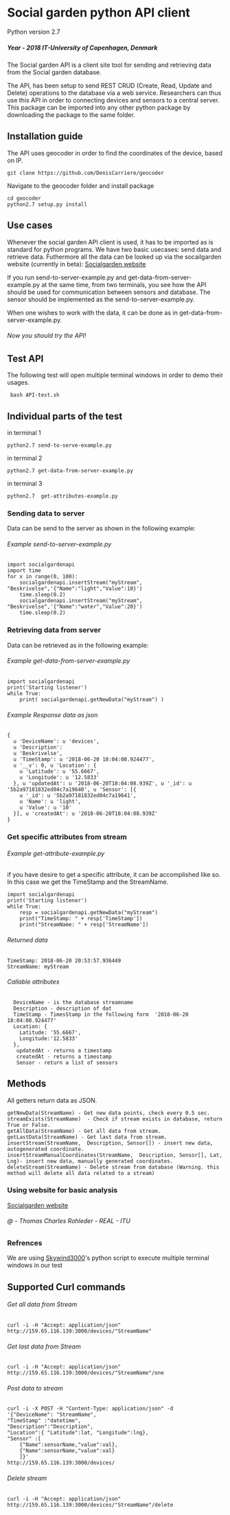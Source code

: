 # Social garden python API client
Python version 2.7

##### Year - 2018 IT-University of Copenhagen, Denmark
The Social garden API is a client site tool for sending and retrieving data from the Social garden database.

The API, has been setup to send REST CRUD (Create, Read, Update and Delete) operations to the database via a web service. Researchers can thus use this API in order to connecting devices and sensors to a central server.
This package can be imported into any other python package by downloading the package to the same folder.




## Installation guide
The API uses geocoder in order to find the coordinates of the device, based on IP.
```
git clone https://github.com/DenisCarriere/geocoder
```
Navigate to the geocoder folder and install package
```
cd geocoder
python2.7 setup.py install
```

## Use cases
Whenever the social garden API client is used, it has to be imported as is standard for python programs.
We have two basic usecases: send data and retrieve data. Futhermore all the data can be looked up via the socailgarden website (currently in beta): [Socialgarden website](http://159.65.116.139:3000/)

If you run send-to-server-example.py and get-data-from-server-example.py at the same time, from two terminals, you see how the API should be used for communication between sensors and database. The sensor should be implemented as the send-to-server-example.py.

When one wishes to work with the data, it can be done as in get-data-from-server-example.py.



###### Now you should try the API!

## Test API
The following test will open multiple terminal windows in order to demo their usages. 


```
 bash API-test.sh 
```


## Individual parts of the test
in terminal 1 
```
python2.7 send-to-serve-example.py
```
in terminal 2 
```
python2.7 get-data-from-server-example.py
```
in terminal 3
```
python2.7  get-attributes-example.py
```

### Sending data to server
Data can be send to the server as shown in the following example:

###### Example send-to-server-example.py
```
import socialgardenapi
import time
for x in range(0, 100):
    socialgardenapi.insertStream("myStream", "Beskrivelse",'{"Name":"light","Value":10}')
    time.sleep(0.2)
    socialgardenapi.insertStream("myStream", "Beskrivelse",'{"Name":"water","Value":20}')
    time.sleep(0.2)
```

### Retrieving data from server
Data can be retrieved as in the following example:


###### Example get-data-from-server-example.py
```
import socialgardenapi
print('Starting listener')
while True:
    print( socialgardenapi.getNewData("myStream") )
```

###### Example Response data as json
```
{
  u 'DeviceName': u 'devices',
  u 'Description':
  u 'Beskrivelse',
  u 'TimeStamp': u '2018-06-20 18:04:08.924477',
  u '__v': 0, u 'Location': {
    u 'Latitude': u '55.6667',
    u 'Longitude': u '12.5833'
  }, u 'updatedAt': u '2018-06-20T18:04:08.939Z', u '_id': u '5b2a97181832ed04c7a19640', u 'Sensor': [{
    u '_id': u '5b2a97181832ed04c7a19641',
    u 'Name': u 'light',
    u 'Value': u '10'
  }], u 'createdAt': u '2018-06-20T18:04:08.939Z'
}
```
### Get specific attributes from stream
###### Example get-attribute-example.py
if you have desire to get a specific attribute, it can be accomplished like so. In this case we get the TimeStamp and the StreamName.
```
import socialgardenapi
print('Starting listener')
while True:
    resp = socialgardenapi.getNewData("myStream")
    print("TimeStamp: " + resp['TimeStamp'])
    print("StreamName: " + resp['StreamName'])
```
###### Returned data
```
TimeStamp: 2018-06-20 20:53:57.936449
StreamName: myStream
```
###### Callable attributes
```
  DeviceName - is the database streamname
  Description - description of dat
  TimeStamp - TimesStamp in the following form  '2018-06-20 18:04:08.924477'
  Location: {
    Latitude: '55.6667',
    Longitude:'12.5833'
  },
   updatedAt - returns a timestamp
   createdAt - returns a timestamp
   Sensor - return a list of sensors
```



## Methods
All getters return data as JSON.
```
getNewData(StreamName) - Get new data points, check every 0.5 sec.
streamExists(StreamName)  - Check if stream exists in database, return True or False.
getAllData(StreamName) - Get all data from stream.
getLastData(StreamName) - Get last data from stream.
insertStream(StreamName,  Description, Sensor[]) - insert new data, autogenerated coordinate.
insertStreamManualCoordinates(StreamName,  Description, Sensor[], Lat, Lng)- insert new data, manually generated coordinates.
deleteStream(StreamName) - Delete stream from database (Warning. this method will delete all data related to a stream)
```


### Using website for basic analysis
[Socialgarden website](http://159.65.116.139:3000/)

######  @ - Thomas Charles Rohleder - REAL - ITU

### Refrences
We are using [Skywind3000](https://github.com/skywind3000/terminal)'s python script to execute multiple terminal windows in our test



## Supported Curl commands
###### Get all data from Stream
```
curl -i -H "Accept: application/json" http://159.65.116.139:3000/devices/"StreamName"
```
###### Get last data from Stream
```
curl -i -H "Accept: application/json" http://159.65.116.139:3000/devices/"StreamName"/one
```

###### Post data to stream
```
curl -i -X POST -H "Content-Type: application/json" -d 
'{"DeviceName": "StreamName",
"TimeStamp" :"datetime",
"Description":"Description",
"Location":{ "Latitude":lat, "Longitude":lng}, 
"Sensor" :[
    {"Name":sensorName,"value":val},
    {"Name":sensorName,"value":val}
    ]}' 
http://159.65.116.139:3000/devices/
```
###### Delete stream
```
curl -i -H "Accept: application/json" http://159.65.116.139:3000/devices/"StreamName"/delete
```
